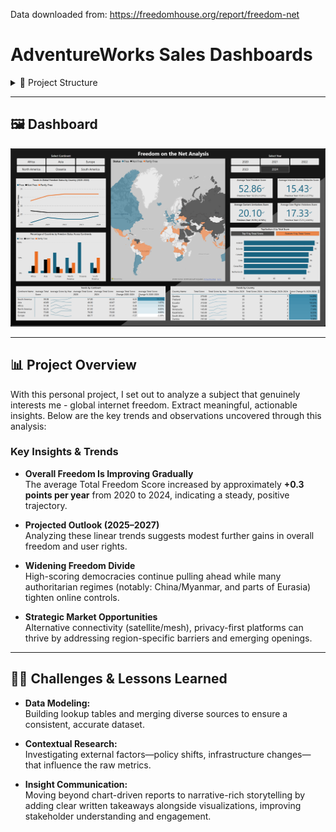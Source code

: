 Data downloaded from: https://freedomhouse.org/report/freedom-net

# AdventureWorks Sales Dashboards

<details>
<summary>📂 Project Structure</summary>

- **data/**  
  Data in CSV format 
- **FreedomOfTheNetAnalysis.pbix**  
  The Power BI Desktop file containing all visuals, measures, and data model.  
- **Images/**  
  Image assets used in the dashboard and README.  
- **FreedomOfTheNet.pdf**  
  A printable guide with screenshots of each report page.  

</details>

---

## 🖼 Dashboard

![Freedom on the Net Dashboard](FOTN/Images/main_forGIT.png)

---

## 📊 Project Overview

With this personal project, I set out to analyze a subject that genuinely interests me - global internet freedom. Extract meaningful, actionable insights. Below are the key trends and observations uncovered through this analysis:

### Key Insights & Trends

- **Overall Freedom Is Improving Gradually**  
  The average Total Freedom Score increased by approximately **+0.3 points per year** from 2020 to 2024, indicating a steady, positive trajectory.

- **Projected Outlook (2025–2027)**  
  Analyzing these linear trends suggests modest further gains in overall freedom and user rights.

- **Widening Freedom Divide**  
  High-scoring democracies continue pulling ahead while many authoritarian regimes (notably: China/Myanmar, and parts of Eurasia) tighten online controls.


- **Strategic Market Opportunities**  
  Alternative connectivity (satellite/mesh),  privacy-first platforms can thrive by addressing region-specific barriers and emerging openings.

---


## 🧗‍♂️ Challenges & Lessons Learned

- **Data Modeling:**  
  Building lookup tables and merging diverse sources to ensure a consistent, accurate dataset.

- **Contextual Research:**  
  Investigating external factors—policy shifts, infrastructure changes—that influence the raw metrics.

- **Insight Communication:**  
  Moving beyond chart-driven reports to narrative-rich storytelling by adding clear written takeaways alongside visualizations, improving stakeholder understanding and engagement.

